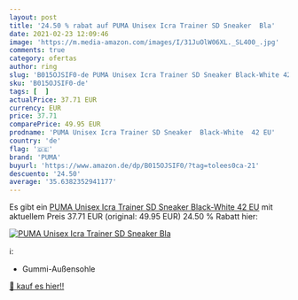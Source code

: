 ```yaml
---
layout: post
title: '24.50 % rabat auf PUMA Unisex Icra Trainer SD Sneaker  Bla'
date: 2021-02-23 12:09:46
image: 'https://m.media-amazon.com/images/I/31JuOlW06XL._SL400_.jpg'
comments: true
category: ofertas
author: ring
slug: 'B015OJSIF0-de PUMA Unisex Icra Trainer SD Sneaker Black-White 42 EU'
sku: 'B015OJSIF0-de'
tags: [  ]
actualPrice: 37.71 EUR
currency: EUR
price: 37.71
comparePrice: 49.95 EUR
prodname: 'PUMA Unisex Icra Trainer SD Sneaker  Black-White  42 EU'
country: 'de'
flag: '🇩🇪'
brand: 'PUMA'
buyurl: 'https://www.amazon.de/dp/B015OJSIF0/?tag=tolees0ca-21'
descuento: '24.50'
average: '35.6382352941177'
---
```


Es gibt ein [PUMA Unisex Icra Trainer SD Sneaker  Black-White  42 EU](https://www.amazon.de/dp/B015OJSIF0/?tag=tolees0ca-21) mit aktuellem Preis 37.71 EUR (original: 49.95 EUR) 24.50 % Rabatt hier:

[![PUMA Unisex Icra Trainer SD Sneaker  Bla](https://m.media-amazon.com/images/I/31JuOlW06XL._SL400_.jpg)](https://www.amazon.de/dp/B015OJSIF0/?tag=tolees0ca-21)

ℹ️:

- Gummi-Außensohle

[🛒 kauf es hier!!](https://www.amazon.de/dp/B015OJSIF0/?tag=tolees0ca-21)
